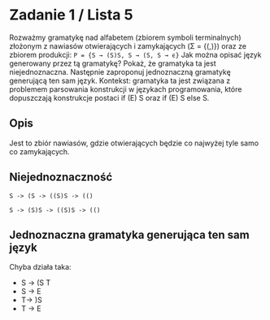 # Zadanie 1 / Lista 5

Rozważmy gramatykę nad alfabetem (zbiorem symboli terminalnych) złożonym z nawiasów otwierających i zamykających (Σ = {(,)}) oraz ze zbiorem produkcji:
`P = {S → (S)S, S → (S, S → ϵ}`
Jak można opisać język generowany przez tą gramatykę? Pokaż, że gramatyka ta jest niejednoznaczna. Następnie zaproponuj jednoznaczną gramatykę generującą ten sam język.
Kontekst: gramatyka ta jest związana z problemem parsowania konstrukcji w językach programowania, które dopuszczają konstrukcje postaci if (E) S oraz if (E) S else S.

## Opis

Jest to zbiór nawiasów, gdzie otwierających będzie co najwyżej tyle samo co zamykających.

## Niejednoznaczność

`S -> (S -> ((S)S -> (()`

`S -> (S)S -> ((S)S -> (()`

## Jednoznaczna gramatyka generująca ten sam język

Chyba działa taka:

- S -> (S T
- S -> E
- T-> )S
- T -> E